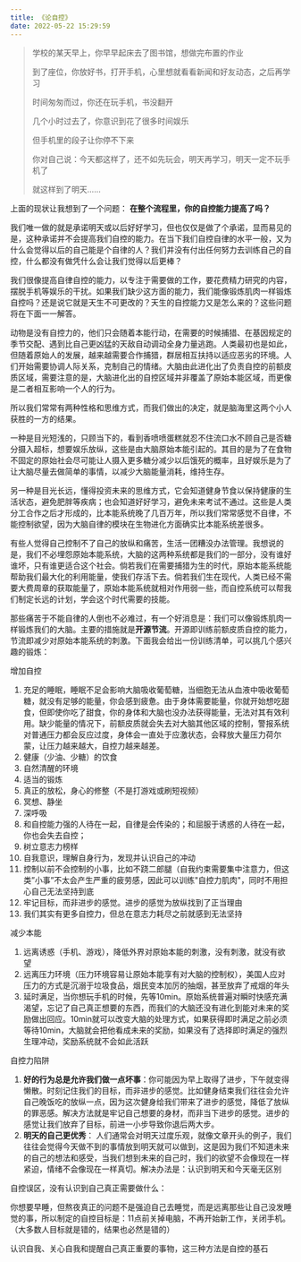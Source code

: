 ```yaml
---
title: 《论自控》
date: 2022-05-22 15:29:59
---
```




>   学校的某天早上，你早早起床去了图书馆，想做完布置的作业
>
>   到了座位，你放好书，打开手机，心里想就看看新闻和好友动态，之后再学习
>
>   时间匆匆而过，你还在玩手机，书没翻开
>
>   几个小时过去了，你意识到花了很多时间娱乐
>
>   但手机里的段子让你停不下来
>
>   你对自己说：今天都这样了，还不如先玩会，明天再学习，明天一定不玩手机了
>
>   就这样到了明天......



上面的现状让我想到了一个问题： **在整个流程里，你的自控能力提高了吗？**

我们唯一做的就是承诺明天或以后好好学习，但也仅仅是做了个承诺，显而易见的是，这种承诺并不会提高我们自控的能力。在当下我们自控自律的水平一般，又为什么会觉得以后的自己能是个自律的人？我们并没有付出任何努力去训练自己的自控，什么都没有做凭什么会让我们觉得以后更棒？

我们很像提高自律自控的能力，以专注于需要做的工作，要花费精力研究的内容，摆脱手机等娱乐的干扰。如果我们缺少这方面的能力，我们能像锻炼肌肉一样锻炼自控吗？还是说它就是天生不可更改的？天生的自控能力又是怎么来的？这些问题将在下面一一解答。



动物是没有自控力的，他们只会随着本能行动，在需要的时候捕猎、在基因规定的季节交配、遇到比自己更凶猛的天敌自动调动全身力量逃跑。人类最初也是如此，但随着原始人的发展，越来越需要合作捕猎，群居相互扶持以适应恶劣的环境。人们开始需要协调人际关系，克制自己的情绪。大脑由此进化出了负责自控的前额皮质区域，需要注意的是，大脑进化出的自控区域并非覆盖了原始本能区域，而更像是二者相互影响一个人的行为。

所以我们常常有两种性格和思维方式，而我们做出的决定，就是脑海里这两个小人获胜的一方的结果。

一种是目光短浅的，只顾当下的，看到香喷喷蛋糕就忍不住流口水不顾自己是否糖分摄入超标，想要娱乐放纵，这些是由大脑原始本能引起的。其目的是为了在食物不固定的原始社会尽可能让人摄入更多糖分减少以后饿死的概率，且好娱乐是为了让大脑尽量去做简单的事情，以减少大脑能量消耗，维持生存。

另一种是目光长远，懂得投资未来的思维方式，它会知道健身节食以保持健康的生活状态，避免肥胖等疾病；也会知道好好学习，避免未来考试不通过。这些是人类分工合作之后才形成的，比本能系统晚了几百万年，所以我们常常感觉不自律，不能控制欲望，因为大脑自律的模块在生物进化方面确实比本能系统差很多。

有些人觉得自己控制不了自己的放纵和痛苦，生活一团糟没办法管理。我想说的是，我们不必埋怨原始本能系统，大脑的这两种系统都是我们的一部分，没有谁好谁坏，只有谁更适合这个社会。倘若我们在需要捕猎为生的时代，原始本能系统能帮助我们最大化的利用能量，使我们存活下去。倘若我们生在现代，人类已经不需要大费周章的获取能量了，原始本能系统就相对作用弱一些，而自控系统可以帮我们制定长远的计划，学会这个时代需要的技能。

那些痛苦于不能自律的人倒也不必难过，有一个好消息是：我们可以像锻炼肌肉一样锻炼我们的大脑。主要的措施就是**开源节流**。开源即训练前额皮质自控的能力，节流即减少对原始本能系统的刺激。下面我会给出一份训练清单，可以挑几个感兴趣的锻炼：



增加自控

1.   充足的睡眠，睡眠不足会影响大脑吸收葡萄糖，当细胞无法从血液中吸收葡萄糖，就没有足够的能量，你会感到疲惫。由于身体需要能量，你就开始想吃甜食，但即使你吃了甜食，你的身体和大脑也没办法获得能量，无法对其有效利用。缺少能量的情况下，前额皮质就会失去对大脑其他区域的控制，警报系统对普通压力都会反应过度，身体会一直处于应激状态，会释放大量压力荷尔蒙，让压力越来越大，自控力越来越差。
2.   健康（少油、少糖）的饮食
3.   自然清醒的环境
4.   适当的锻炼
5.   真正的放松，身心的修整（不是打游戏或刷短视频）
6.   冥想、静坐
7.   深呼吸
8.   和自控能力强的人待在一起，自律是会传染的；和屈服于诱惑的人待在一起，你也会失去自控；
9.   树立意志力榜样
10.   自我意识，理解自身行为，发现并认识自己的冲动
11.   控制以前不会控制的小事，比如不跷二郎腿（自我约束需要集中注意力，但这类”小事”不太会产生严重的疲劳感，因此可以训练"自控力肌肉"，同时不用担心自己无法坚持到底
12.   牢记目标，而非进步的感觉。进步的感觉为放纵找到了正当理由
13.   我们其实有更多自控力，但总在意志力耗尽之前就感到无法坚持



减少本能

1.   远离诱惑（手机、游戏），降低外界对原始本能的刺激，没有刺激，就没有欲望
2.   远离压力环境（压力环境容易让原始本能享有对大脑的控制权），美国人应对压力的方式是沉溺于垃圾食品，烟民变本加厉的抽烟，甚至放弃了戒烟的年头
3.   延时满足，当你想玩手机的时候，先等10min。原始系统普遍对瞬时快感充满渴望，忘记了自己真正想要的东西，而我们的大脑还没有进化到能对未来的奖励做出回应。10min就可以改变大脑的处理方式，如果获得即时满足之前必须等待10min，大脑就会把他看成未来的奖励，如果没有了选择即时满足的强烈生理冲动，奖励系统就不会如此活跃





自控力陷阱

1.   **好的行为总是允许我们做一点坏事**：你可能因为早上取得了进步，下午就变得懒散。时刻记住我们的目标，而非进步的感觉。比如健身结束我们往往会允许自己晚饭吃的放纵一点，因为这次健身给我们带来了进步的感觉，降低了放纵的罪恶感。解决方法就是牢记自己想要的身材，而非当下进步的感觉。进步的感觉让我们放弃了目标，前进一小步导致你退后两大步。
2.   **明天的自己更优秀**： 人们通常会对明天过度乐观，就像文章开头的例子，我们往往会觉得今天做不到的事情放到明天就可以做到，这是因为我们不知道未来的自己的想法和感受，当我们想到未来的自己时，我们的欲望不会像现在一样紧迫，情绪不会像现在一样真切。解决办法是：认识到明天和今天毫无区别



自控误区，没有认识到自己真正需要做什么：

你想要早睡，但熬夜真正的问题不是强迫自己去睡觉，而是远离那些让自己没发睡觉的事，所以制定的自控目标是：11点前关掉电脑，不再开始新工作，关闭手机。（大多数人目标就是错的，结果也必然是错的）







认识自我、关心自我和提醒自己真正重要的事物，这三种方法是自控的基石

